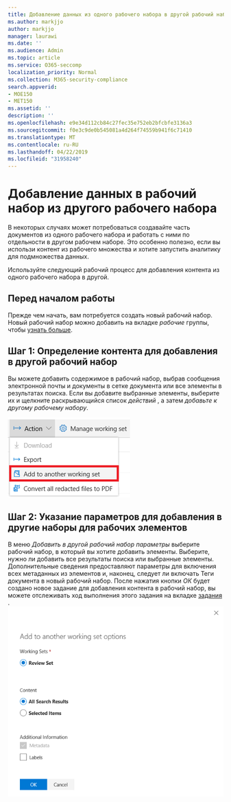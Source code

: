 ```yaml
---
title: Добавление данных из одного рабочего набора в другой рабочий набор
ms.author: markjjo
author: markjjo
manager: laurawi
ms.date: ''
ms.audience: Admin
ms.topic: article
ms.service: O365-seccomp
localization_priority: Normal
ms.collection: M365-security-compliance
search.appverid:
- MOE150
- MET150
ms.assetid: ''
description: ''
ms.openlocfilehash: e9e34d112cb84c27fec35e752eb2bfcbfe3136a3
ms.sourcegitcommit: f0e3c9de0b545081a4d264f74559b941f6c71410
ms.translationtype: MT
ms.contentlocale: ru-RU
ms.lasthandoff: 04/22/2019
ms.locfileid: "31958240"
---
```

# <a name="add-data-to-a-working-set-from-another-working-set"></a>Добавление данных в рабочий набор из другого рабочего набора
В некоторых случаях может потребоваться создавайте часть документов из одного рабочего набора и работать с ними по отдельности в другом рабочем наборе.  Это особенно полезно, если вы использи контент из рабочего множества и хотите запустить аналитику для подмножества данных.

Используйте следующий рабочий процесс для добавления контента из одного рабочего набора в другой.

## <a name="before-you-start"></a>Перед началом работы
Прежде чем начать, вам потребуется создать новый рабочий набор.  Новый рабочий набор можно добавить на вкладке *рабочие* группы, чтобы [узнать больше](https://docs.microsoft.com/en-us/office365/securitycompliance/compliance20/managing-working-sets).

## <a name="step-1-identify-content-to-add-to-another-working-set"></a>Шаг 1: Определение контента для добавления в другой рабочий набор
Вы можете добавить содержимое в рабочий набор, выбрав сообщения электронной почты и документы в сетке документа или все элементы в результатах поиска.  Если вы добавите выбранные элементы, выберите их и щелкните раскрывающийся список *действий* , а затем *добавьте к другому рабочему набору*.

![Добавить в другой рабочий набор](../media/64f2a4d4-eba3-4ab3-a3ba-d519feea3142.png)

## <a name="step-2-specify-options-for-adding-to-another-workings-set"></a>Шаг 2: Указание параметров для добавления в другие наборы для рабочих элементов
В меню *Добавить в другой рабочий набор параметры* выберите рабочий набор, в который вы хотите добавить элементы.  Выберите, нужно ли добавить все результаты поиска или выбранные элементы.  Дополнительные сведения предоставляют параметры для включения всех метаданных из элементов и, наконец, следует ли включать Теги документа в новый рабочий набор.  После нажатия кнопки *ОК* будет создано новое задание для добавления контента в рабочий набор, вы можете отслеживать ход выполнения этого задания на вкладке [задания](https://docs.microsoft.com/en-us/office365/securitycompliance/compliance20/managing-jobs-ediscovery20) . ![добавить к другому рабочему набору](../media/6440ee44-68fd-44d7-b43a-3a477345525c.png)
